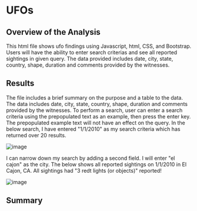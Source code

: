 # UFOs

## Overview of the Analysis
This html file shows ufo findings using Javascript, html, CSS, and Bootstrap. Users will have the ability to enter search criterias and see all reported sightings in given query. The data provided includes date, city, state, country, shape, duration and comments provided by the witnesses. 

## Results
The file includes a brief summary on the purpose and a table to the data. The data includes date, city, state, country, shape, duration and comments provided by the witnesses. To perform a search, user can enter a search criteria using the prepopulated text as an example, then press the enter key. The prepopulated example text will not have an effect on the query. In the below search, I have entered "1/1/2010" as my search criteria which has returned over 20 results. 

![image](https://user-images.githubusercontent.com/114771735/210470761-1c96b91c-f705-44bc-b7e6-a58493085769.png)

I can narrow down my search by adding a second field. I will enter "el cajon" as the city. The below shows all reported sightings on 1/1/2010 in El Cajon, CA. All sightings had "3 redt lights (or objects)" reported! 

![image](https://user-images.githubusercontent.com/114771735/210470984-178373f3-7538-4b02-a365-ce553d33ddfa.png)

## Summary

